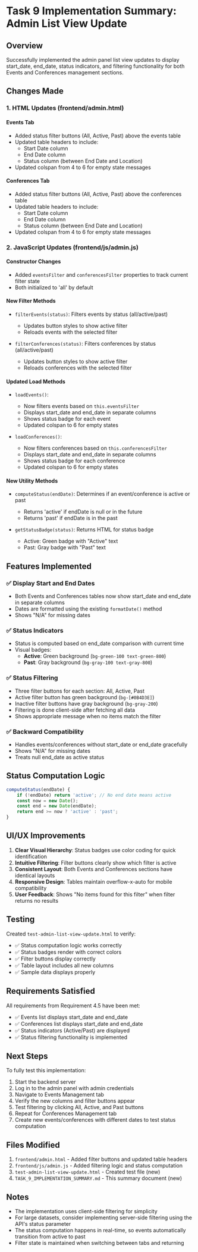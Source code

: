 # Task 9 Implementation Summary: Admin List View Update

## Overview
Successfully implemented the admin panel list view updates to display start_date, end_date, status indicators, and filtering functionality for both Events and Conferences management sections.

## Changes Made

### 1. HTML Updates (frontend/admin.html)

#### Events Tab
- Added status filter buttons (All, Active, Past) above the events table
- Updated table headers to include:
  - Start Date column
  - End Date column
  - Status column (between End Date and Location)
- Updated colspan from 4 to 6 for empty state messages

#### Conferences Tab
- Added status filter buttons (All, Active, Past) above the conferences table
- Updated table headers to include:
  - Start Date column
  - End Date column
  - Status column (between End Date and Location)
- Updated colspan from 4 to 6 for empty state messages

### 2. JavaScript Updates (frontend/js/admin.js)

#### Constructor Changes
- Added `eventsFilter` and `conferencesFilter` properties to track current filter state
- Both initialized to 'all' by default

#### New Filter Methods
- `filterEvents(status)`: Filters events by status (all/active/past)
  - Updates button styles to show active filter
  - Reloads events with the selected filter
  
- `filterConferences(status)`: Filters conferences by status (all/active/past)
  - Updates button styles to show active filter
  - Reloads conferences with the selected filter

#### Updated Load Methods
- `loadEvents()`: 
  - Now filters events based on `this.eventsFilter`
  - Displays start_date and end_date in separate columns
  - Shows status badge for each event
  - Updated colspan to 6 for empty states
  
- `loadConferences()`:
  - Now filters conferences based on `this.conferencesFilter`
  - Displays start_date and end_date in separate columns
  - Shows status badge for each conference
  - Updated colspan to 6 for empty states

#### New Utility Methods
- `computeStatus(endDate)`: Determines if an event/conference is active or past
  - Returns 'active' if endDate is null or in the future
  - Returns 'past' if endDate is in the past
  
- `getStatusBadge(status)`: Returns HTML for status badge
  - Active: Green badge with "Active" text
  - Past: Gray badge with "Past" text

## Features Implemented

### ✅ Display Start and End Dates
- Both Events and Conferences tables now show start_date and end_date in separate columns
- Dates are formatted using the existing `formatDate()` method
- Shows "N/A" for missing dates

### ✅ Status Indicators
- Status is computed based on end_date comparison with current time
- Visual badges:
  - **Active**: Green background (`bg-green-100 text-green-800`)
  - **Past**: Gray background (`bg-gray-100 text-gray-800`)

### ✅ Status Filtering
- Three filter buttons for each section: All, Active, Past
- Active filter button has green background (`bg-[#0B4D3E]`)
- Inactive filter buttons have gray background (`bg-gray-200`)
- Filtering is done client-side after fetching all data
- Shows appropriate message when no items match the filter

### ✅ Backward Compatibility
- Handles events/conferences without start_date or end_date gracefully
- Shows "N/A" for missing dates
- Treats null end_date as active status

## Status Computation Logic

```javascript
computeStatus(endDate) {
    if (!endDate) return 'active'; // No end date means active
    const now = new Date();
    const end = new Date(endDate);
    return end >= now ? 'active' : 'past';
}
```

## UI/UX Improvements

1. **Clear Visual Hierarchy**: Status badges use color coding for quick identification
2. **Intuitive Filtering**: Filter buttons clearly show which filter is active
3. **Consistent Layout**: Both Events and Conferences sections have identical layouts
4. **Responsive Design**: Tables maintain overflow-x-auto for mobile compatibility
5. **User Feedback**: Shows "No items found for this filter" when filter returns no results

## Testing

Created `test-admin-list-view-update.html` to verify:
- ✅ Status computation logic works correctly
- ✅ Status badges render with correct colors
- ✅ Filter buttons display correctly
- ✅ Table layout includes all new columns
- ✅ Sample data displays properly

## Requirements Satisfied

All requirements from Requirement 4.5 have been met:
- ✅ Events list displays start_date and end_date
- ✅ Conferences list displays start_date and end_date
- ✅ Status indicators (Active/Past) are displayed
- ✅ Status filtering functionality is implemented

## Next Steps

To fully test this implementation:
1. Start the backend server
2. Log in to the admin panel with admin credentials
3. Navigate to Events Management tab
4. Verify the new columns and filter buttons appear
5. Test filtering by clicking All, Active, and Past buttons
6. Repeat for Conferences Management tab
7. Create new events/conferences with different dates to test status computation

## Files Modified

1. `frontend/admin.html` - Added filter buttons and updated table headers
2. `frontend/js/admin.js` - Added filtering logic and status computation
3. `test-admin-list-view-update.html` - Created test file (new)
4. `TASK_9_IMPLEMENTATION_SUMMARY.md` - This summary document (new)

## Notes

- The implementation uses client-side filtering for simplicity
- For large datasets, consider implementing server-side filtering using the API's status parameter
- The status computation happens in real-time, so events automatically transition from active to past
- Filter state is maintained when switching between tabs and returning
